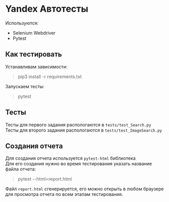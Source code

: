 # Yandex Автотесты

Используются:
- Selenium Webdriver
- Pytest

## Как тестировать
Устанавливам зависимости:
> pip3 install -r requirements.txt

Запускаем тесты:
> pytest

## Тесты
Тесты для первого задания распологаются в `tests/test_Search.py` \
Тесты для второго задания распологаются в `tests/test_ImageSearch.py`

## Создания отчета
Для создания отчета используется `pytest-html` библиотека \
Для его создания нужно во время тестирования указать название файла отчета:
> pytest --html=report.html

Файл `report.html` сгенерируется, его можно открыть в любом браузере для просмотра отчета по всем этапам тестирования.
